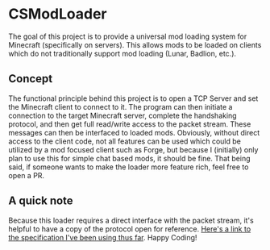 # CSModLoader
The goal of this project is to provide a universal mod loading system for Minecraft (specifically on servers). This allows mods to be loaded on clients which do not traditionally support mod loading (Lunar, Badlion, etc.).

## Concept
The functional principle behind this project is to open a TCP Server and set the Minecraft client to connect to it. The program can then initiate a connection to the target Minecraft server, complete the handshaking protocol, and then get full read/write access to the packet stream. These messages can then be interfaced to loaded mods. Obviously, without direct access to the client code, not all features can be used which could be utilized by a mod focused client such as Forge, but because I (initially) only plan to use this for simple chat based mods, it should be fine. That being said, if someone wants to make the loader more feature rich, feel free to open a PR.

## A quick note
Because this loader requires a direct interface with the packet stream, it's helpful to have a copy of the protocol open for reference. [Here's a link to the specification I've been using thus far](https://wiki.vg/index.php?title=Protocol&oldid=7368). Happy Coding!
